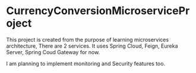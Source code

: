 # CurrencyConversionMicroserviceProject
This project is created from the purpose of learning microservices architecture, There are 2 services. It uses Spring Cloud, Feign, Eureka Server, Spring Coud Gateway for now.  

I am planning to implement monitoring and Security features too. 
